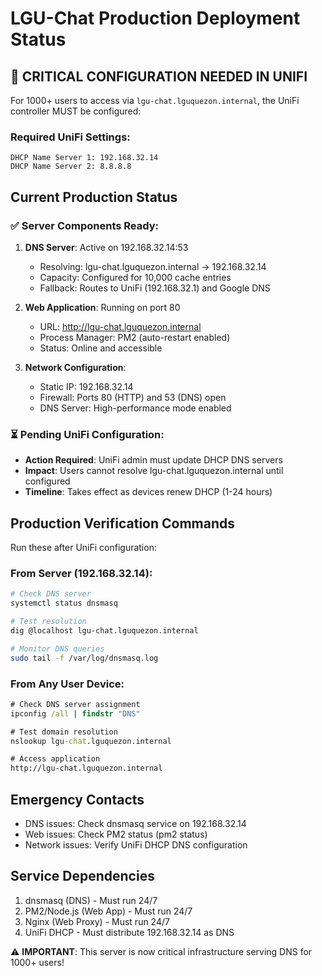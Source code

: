 # LGU-Chat Production Deployment Status

## 🚨 CRITICAL CONFIGURATION NEEDED IN UNIFI

For 1000+ users to access via `lgu-chat.lguquezon.internal`, the UniFi controller MUST be configured:

### Required UniFi Settings:
```
DHCP Name Server 1: 192.168.32.14
DHCP Name Server 2: 8.8.8.8
```

## Current Production Status

### ✅ Server Components Ready:
1. **DNS Server**: Active on 192.168.32.14:53
   - Resolving: lgu-chat.lguquezon.internal → 192.168.32.14
   - Capacity: Configured for 10,000 cache entries
   - Fallback: Routes to UniFi (192.168.32.1) and Google DNS

2. **Web Application**: Running on port 80
   - URL: http://lgu-chat.lguquezon.internal
   - Process Manager: PM2 (auto-restart enabled)
   - Status: Online and accessible

3. **Network Configuration**:
   - Static IP: 192.168.32.14
   - Firewall: Ports 80 (HTTP) and 53 (DNS) open
   - DNS Server: High-performance mode enabled

### ⏳ Pending UniFi Configuration:
- **Action Required**: UniFi admin must update DHCP DNS servers
- **Impact**: Users cannot resolve lgu-chat.lguquezon.internal until configured
- **Timeline**: Takes effect as devices renew DHCP (1-24 hours)

## Production Verification Commands

Run these after UniFi configuration:

### From Server (192.168.32.14):
```bash
# Check DNS server
systemctl status dnsmasq

# Test resolution
dig @localhost lgu-chat.lguquezon.internal

# Monitor DNS queries
sudo tail -f /var/log/dnsmasq.log
```

### From Any User Device:
```cmd
# Check DNS server assignment
ipconfig /all | findstr "DNS"

# Test domain resolution  
nslookup lgu-chat.lguquezon.internal

# Access application
http://lgu-chat.lguquezon.internal
```

## Emergency Contacts
- DNS issues: Check dnsmasq service on 192.168.32.14
- Web issues: Check PM2 status (pm2 status)
- Network issues: Verify UniFi DHCP DNS configuration

## Service Dependencies
1. dnsmasq (DNS) - Must run 24/7
2. PM2/Node.js (Web App) - Must run 24/7
3. Nginx (Web Proxy) - Must run 24/7
4. UniFi DHCP - Must distribute 192.168.32.14 as DNS

⚠️ **IMPORTANT**: This server is now critical infrastructure serving DNS for 1000+ users!
